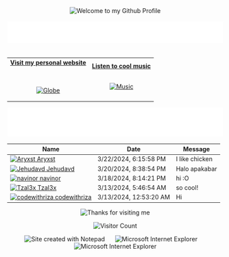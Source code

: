<!-- "Hero" Header -->
<div align="center">
  <img src="https://github.com/BrunnerLivio/brunnerlivio/blob/master/images/welcome.png?raw=true" style="max-width: 100%;" alt="Welcome to my Github Profile" />
  <br />
  <br />
  <img height="50" alt="My Name is Livio and I like Node.js" src="images/personal_note.svg" />
  <br />
  <br />

</div>

<!-- Social -->
<table width="100%" align="center">
<tr>
<td align="center">
<a href="https://brunnerliv.io">
<strong>Visit my personal website </strong>
<br />
<br />
<br />

<p>

<img alt="Globe" height="80" src="images/globe.gif">
</a>
</p>

</td>


<td align="center">
<a href="https://www.youtube.com/watch?v=3YxaaGgTQYM&ab_channel=EvanescenceVEVO">
<strong>Listen to cool music</strong>
<br />
<br />


<p>
<img height="100" alt="Music" src="images/music.gif"> 
</a>
</p>

</td>
</tr>
</table>

<div align="center">
<a href="https://github.com/BrunnerLivio/brunnerlivio/issues/62#issuecomment-new"><img src="images/guestbook.svg"></a> 
</div>

<!-- Guestbook -->
| Name | Date | Message |
|---|---|---|
| <a href="https://github.com/Aryxst"><img width="24" src="https://avatars.githubusercontent.com/u/101392520?s=24&u=e151e36a495f1731e2a6fafe6aeb0497416364a8&v=4" alt="Aryxst" /> Aryxst</a> |3/22/2024, 6:15:58 PM|I like chicken|
| <a href="https://github.com/Jehudavd"><img width="24" src="https://avatars.githubusercontent.com/u/89404029?s=24&u=aded8cd05d985f2eb55b5d4c6bedf20989c38651&v=4" alt="Jehudavd" /> Jehudavd</a> |3/20/2024, 8:38:54 PM|Halo apakabar|
| <a href="https://github.com/navinor"><img width="24" src="https://avatars.githubusercontent.com/u/50366676?s=24&u=278936b497dbd56b3a8a573cd0705ba30916a8ba&v=4" alt="navinor" /> navinor</a> |3/18/2024, 8:14:21 PM|hi :O|
| <a href="https://github.com/Tzal3x"><img width="24" src="https://avatars.githubusercontent.com/u/33265837?s=24&u=dc1c2bd6d46c3d13a46f1f4a7758d42be945a7bd&v=4" alt="Tzal3x" /> Tzal3x</a> |3/13/2024, 5:46:54 AM|so cool!|
| <a href="https://github.com/codewithriza"><img width="24" src="https://avatars.githubusercontent.com/u/90960705?s=24&u=cdda9eb68df55c4369c2150d2cca90bf5a4505c7&v=4" alt="codewithriza" /> codewithriza</a> |3/13/2024, 12:53:20 AM|Hi|
<!-- /Guestbook -->

<!-- Footer -->

<div align="center">

<img height="120" alt="Thanks for visiting me" width="100%" src="https://raw.githubusercontent.com/BrunnerLivio/brunnerlivio/master/images/marquee.svg" />
<br />

![Visitor Count](https://profile-counter.glitch.me/brunnerlivio/count.svg)


<img src="https://raw.githubusercontent.com/BrunnerLivio/brunnerlivio/master/images/notepad.gif" alt="Site created with Notepad" height="30" />
<!-- "margin-right: whatever;" -->
<span>&nbsp;&nbsp;&nbsp;&nbsp;</span>  
<img src="https://raw.githubusercontent.com/BrunnerLivio/brunnerlivio/master/images/ie_logo.gif" alt="Microsoft Internet Explorer" />
<span>&nbsp;&nbsp;&nbsp;&nbsp;</span>  
<img src="https://raw.githubusercontent.com/BrunnerLivio/brunnerlivio/master/images/noframes.gif" alt="Microsoft Internet Explorer" />

</div>
